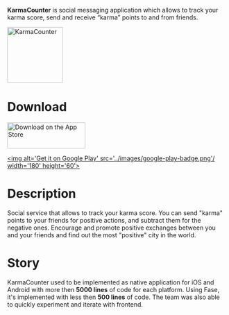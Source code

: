 **KarmaCounter** is social messaging application which allows to track your karma score, send and receive “karma” points to and from friends.

<img alt='KarmaCounter' src='../images/KC - square - 1024x1024 - resized.png' width='128' height='128'>

# Download

<a href='https://itunes.apple.com/us/app/karmacounter/id1242742105?ls=1&mt=8'><img alt='Download on the App Store' src='../images/Download_on_the_App_Store_Badge_US-UK_RGB_blk_092917.svg' width='180' height='60'></a>

<a href='https://play.google.com/store/apps/details?id=com.karmacounter'><img alt='Get it on Google Play' src='../images/google-play-badge.png'/ width='180' height='60'></a>

# Description

Social service that allows to track your karma score. You can send "karma" points to your friends for positive actions,
and subtract them for the negative ones. Encourage and promote positive exchanges between you and your friends and find
out the most "positive" city in the world.

# Story

KarmaCounter used to be implemented as native application for iOS and Android with more then **5000 lines** of code for
each platform. Using Fase, it's implemented with less then **500 lines** of code. The team was also able to quickly
experiment and iterate with frontend.
